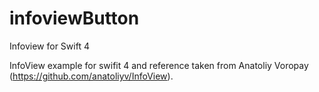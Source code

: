 # infoviewButton
Infoview for Swift 4

InfoView example for swifit 4 and reference taken from  Anatoliy Voropay (https://github.com/anatoliyv/InfoView). 
